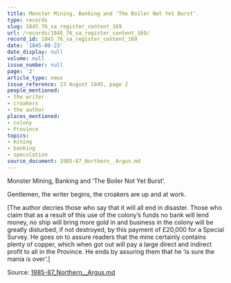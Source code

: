 ```yaml
---
title: Monster Mining, Banking and ‘The Boiler Not Yet Burst’.
type: records
slug: 1845_76_sa_register_content_169
url: /records/1845_76_sa_register_content_169/
record_id: 1845_76_sa_register_content_169
date: '1845-08-23'
date_display: null
volume: null
issue_number: null
page: '2'
article_type: news
issue_reference: 23 August 1845, page 2
people_mentioned:
- the writer
- croakers
- the author
places_mentioned:
- colony
- Province
topics:
- mining
- banking
- speculation
source_document: 1985-87_Northern__Argus.md
---
```


Monster Mining, Banking and ‘The Boiler Not Yet Burst’. 

Gentlemen, the writer begins, the croakers are up and at work.

[The author decries those who say that it will all end in disaster.  Those who claim that as a result of this use of the colony’s funds no bank will lend money, no ship will bring more gold in and business in the colony will be greatly disturbed, if not destroyed, by this payment of £20,000 for a Special Survey.  He goes on to assure readers that the mine certainly contains plenty of copper, which when got out will pay a large direct and indirect profit to all in the Province.  He ends by assuring them that he ‘is sure the mania is over’.]

Source: [1985-87_Northern__Argus.md](/downloads/markdown/1985-87_Northern__Argus.md)
